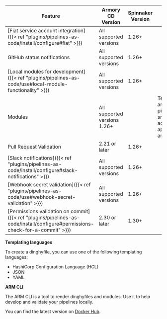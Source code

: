 | Feature       | Armory CD Version | Spinnaker Version | Notes   |
| ------------- | ----------------- | ----------------- | ------- |
| [Fiat service account integration]({{< ref "plugins/pipelines-as-code/install/configure#fiat" >}})                   | All supported versions    | 1.26+ |                 |
| GitHub status notifications                                                            | All supported versions    |   1.26+ |                                              |
| [Local modules for development]({{< ref "plugins/pipelines-as-code/use#local-module-functionality" >}}) | All supported versions    |    1.26+ |                                                  |
| Modules                                                                                | All supported versions   1.26+ |   | Templatize and reuse pipeline snippets across applications and teams |
| Pull Request Validation      | 2.21 or later             |   1.26+ |                                                         |
| [Slack notifications]({{< ref "plugins/pipelines-as-code/install/configure#slack-notifications" >}})                 | All supported versions    |  1.26+ |                                                            |
| [Webhook secret validation]({{< ref "plugins/pipelines-as-code/use#webhook-secret-validation" >}})      | All supported versions    |    1.26+ |                                                       |
| [Permissions validation on commit]({{< ref "plugins/pipelines-as-code/install/configure#permissions-check-for-a-commit" >}})      | 2.30 or later    |    1.30+ |                                                       |

**Templating languages**

To create a dinghyfile, you can use one of the following templating languages:

* HashiCorp Configuration Language (HCL)
* JSON
* YAML

**ARM CLI**

The ARM CLI is a tool to render dinghyfiles and modules. Use it to help develop and validate your pipelines locally.

You can find the latest version on [Docker Hub](https://hub.docker.com/r/armory/arm-cli).
